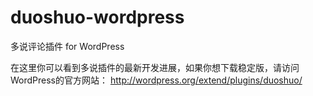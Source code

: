 duoshuo-wordpress
=================

多说评论插件 for WordPress

在这里你可以看到多说插件的最新开发进展，如果你想下载稳定版，请访问WordPress的官方网站：
http://wordpress.org/extend/plugins/duoshuo/
